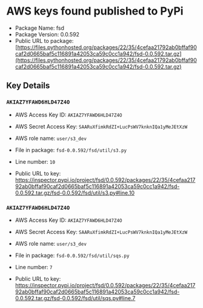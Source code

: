 # AWS keys found published to PyPi

* Package Name: fsd
* Package Version: 0.0.592
* Public URL to package: [https://files.pythonhosted.org/packages/22/35/4cefaa21792ab0bffaf90caf2d0665baf5c116891a42053ca59c0cc1a942/fsd-0.0.592.tar.gz](https://files.pythonhosted.org/packages/22/35/4cefaa21792ab0bffaf90caf2d0665baf5c116891a42053ca59c0cc1a942/fsd-0.0.592.tar.gz)

## Key Details

### `AKIAZ7YFAWD6HLD47Z4O`

* AWS Access Key ID: `AKIAZ7YFAWD6HLD47Z4O`
* AWS Secret Access Key: `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` 
* AWS role name: `user/s3_dev`
* File in package: `fsd-0.0.592/fsd/util/s3.py`
* Line number: `10`

* Public URL to key: https://inspector.pypi.io/project/fsd/0.0.592/packages/22/35/4cefaa21792ab0bffaf90caf2d0665baf5c116891a42053ca59c0cc1a942/fsd-0.0.592.tar.gz/fsd-0.0.592/fsd/util/s3.py#line.10



### `AKIAZ7YFAWD6HLD47Z4O`

* AWS Access Key ID: `AKIAZ7YFAWD6HLD47Z4O`
* AWS Secret Access Key: `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` 
* AWS role name: `user/s3_dev`
* File in package: `fsd-0.0.592/fsd/util/sqs.py`
* Line number: `7`

* Public URL to key: https://inspector.pypi.io/project/fsd/0.0.592/packages/22/35/4cefaa21792ab0bffaf90caf2d0665baf5c116891a42053ca59c0cc1a942/fsd-0.0.592.tar.gz/fsd-0.0.592/fsd/util/sqs.py#line.7


